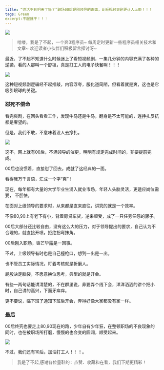 ```yaml
---
title: “你活不到明天了吗？”职场00后硬刚领导的画面，比短视频爽剧更让人上瘾！！！
tags: Green
excerpt:不服就干！！！
---
```



![](https://files.mdnice.com/user/26582/18dbc92b-dce4-4dc7-83f9-376bae0db26f.jpg)


>哈喽，我是了不起，一个奔3程序员~
>每周定时更新一些程序员相关技术和文章~
>欢迎读者小伙伴们积极留言探讨呀~

最近，了不起不知道什么时候迷上了看短视频剧，一集几分钟的内容充满了各种的逆袭，看的人那叫一个舒坦，真是打工人的电子快餐啊！！！



![](https://files.mdnice.com/user/26582/83851f7e-342a-422f-bc77-729d1091bbe6.jpg)

这种短视频剧逻辑经不起推敲，内容浮夸，服化道简陋，但看着就是爽，这也是它吸引眼球的关键。

### 怼死不偿命

看完爽剧，在回头看看工作，发现牛马还是牛马，翻身是不太可能的，连挣扎反抗都是奢望的。

但是，我们不敢，不意味着没人去挣扎。


![](https://files.mdnice.com/user/26582/54b85518-484b-4513-b1ee-8b6904ec2a7a.jpg)

这不，网上就有00后，不满领导的催更，明明有规定完成时间的，非要提前完成。

00后也没惯着，直接怼了回去，成就了这经典的一面。

看得我万千言语，汇成一个字“爽”！

现在，每年都有大量的大学毕业生涌入就业市场，年轻人头脑灵活，更适应岗位需要，
不胆怯。

在面对上级领导的要求时，从来都是直来直往，讲究的就是一个效率。

不像80,90上有老下有小，背着房贷车贷，逆来顺受，成了一只任劳任怨的骡子。

00后大部分还比较自由，没有这么大的压力，对于领导提出的要求，自己认为不合理的，就直接开喷，拒绝拐弯抹角。

00后刚入职场，锋芒毕露是一回事。

不过，上级领导有时也是自己撞枪口，想到一出是一出。

也不管员工实际情况，盯着考核就是折磨人。

屁股决定脑袋，不愿意换位思考，典型的就是开会。

有些一两句话能讲清楚的，不在群里说，非要弄个线下会，洋洋洒洒的讲个把小时，自己讲的高兴，下面牙痒痒。

更不要说，临下班了通知下班后开会，弄得好像大家都没有家一样。

### 最后

00后终究也要走上80,90现在的路，少年自有少年狂，在整顿职场的不良现象的同时，也在被职场所打磨，慢慢的也会变的圆润，顺受起来。
 
![](https://files.mdnice.com/user/26582/01c8dfb1-cd4a-48d2-a3ff-c8929f7a7251.jpg)


不过，我们还有10后，加油打工人！！！。



>我是了不起,感谢各位童鞋的：点赞、收藏和在看，我们下期更精彩！

